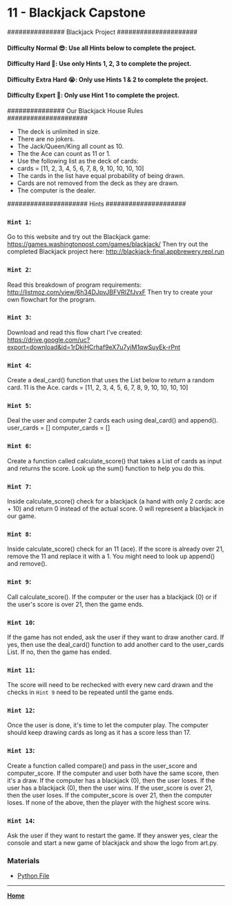 # 11 - Blackjack Capstone


############### Blackjack Project #####################

#### Difficulty Normal 😎: Use all Hints below to complete the project.
#### Difficulty Hard 🤔: Use only Hints 1, 2, 3 to complete the project.
#### Difficulty Extra Hard 😭: Only use Hints 1 & 2 to complete the project.
#### Difficulty Expert 🤯: Only use Hint 1 to complete the project.

############### Our Blackjack House Rules #####################

- The deck is unlimited in size.
- There are no jokers.
- The Jack/Queen/King all count as 10.
- The the Ace can count as 11 or 1.
- Use the following list as the deck of cards:
- cards = [11, 2, 3, 4, 5, 6, 7, 8, 9, 10, 10, 10, 10]
- The cards in the list have equal probability of being drawn.
- Cards are not removed from the deck as they are drawn.
- The computer is the dealer.

##################### Hints #####################

### `Hint 1`:
 Go to this website and try out the Blackjack game:
   https://games.washingtonpost.com/games/blackjack/
 Then try out the completed Blackjack project here:
   http://blackjack-final.appbrewery.repl.run

### `Hint 2`:
 Read this breakdown of program requirements:
   http://listmoz.com/view/6h34DJpvJBFVRlZfJvxF
 Then try to create your own flowchart for the program.

### `Hint 3`:
 Download and read this flow chart I've created:
   https://drive.google.com/uc?export=download&id=1rDkiHCrhaf9eX7u7yjM1qwSuyEk-rPnt

### `Hint 4`:
 Create a deal_card() function that uses the List below to *return* a random card.
 11 is the Ace.
 cards = [11, 2, 3, 4, 5, 6, 7, 8, 9, 10, 10, 10, 10]

### `Hint 5`:
 Deal the user and computer 2 cards each using deal_card() and append().
 user_cards = []
 computer_cards = []

### `Hint 6`:
 Create a function called calculate_score() that takes a List of cards as input
 and returns the score.
 Look up the sum() function to help you do this.

### `Hint 7`:
 Inside calculate_score() check for a blackjack (a hand with only 2 cards: ace + 10) and return 0 instead of the actual score. 0 will represent a blackjack in our game.

### `Hint 8`:
 Inside calculate_score() check for an 11 (ace). If the score is already over 21, remove the 11 and replace it with a 1. You might need to look up append() and remove().

### `Hint 9`:
 Call calculate_score(). If the computer or the user has a blackjack (0) or if the user's score is over 21, then the game ends.

### `Hint 10`:
 If the game has not ended, ask the user if they want to draw another card. If yes, then use the deal_card() function to add another card to the user_cards List. If no, then the game has ended.

### `Hint 11`:
 The score will need to be rechecked with every new card drawn and the checks in `Hint 9` need to be repeated until the game ends.

### `Hint 12`:
 Once the user is done, it's time to let the computer play. The computer should keep drawing cards as long as it has a score less than 17.

### `Hint 13`:
 Create a function called compare() and pass in the user_score and computer_score. If the computer and user both have the same score, then it's a draw. If the computer has a blackjack (0), then the user loses. If the user has a blackjack (0), then the user wins. If the user_score is over 21, then the user loses. If the computer_score is over 21, then the computer loses. If none of the above, then the player with the highest score wins.

### `Hint 14`:
 Ask the user if they want to restart the game. If they answer yes, clear the console and start a new game of blackjack and show the logo from art.py.



###  Materials

* [Python File](./011.py)

---

**[Home](../README.md)**
